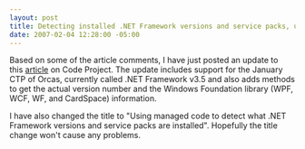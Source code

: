 ```yaml
---
layout: post
title: Detecting installed .NET Framework versions and service packs, update
date: 2007-02-04 12:28:00 -05:00
---
```


Based on some of the article comments, I have just posted an update to this [article](http://www.codeproject.com/useritems/frameworkversiondetection.asp "http://www.codeproject.com/useritems/frameworkversiondetection.asp") on Code Project. The update includes support for the January CTP of Orcas, currently called .NET Framework v3.5 and also adds methods to get the actual version number and the Windows Foundation library (WPF, WCF, WF, and CardSpace) information. 

I have also changed the title to "Using managed code to detect what .NET Framework versions and service packs are installed". Hopefully the title change won't cause any problems.
